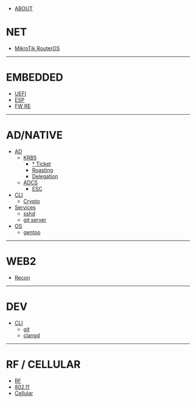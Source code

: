 - [ABOUT](About.md)

# NET
- [MikroTik RouterOS](net/mt-ros.md)

---

# EMBEDDED
- [UEFI](es/uefi.md)
- [ESP](es/esp.md)
- [FW RE](es/fw_re.md)

---

# AD/NATIVE
- [AD]()
    - [KRB5]()
        - [* Ticket](infra/ad/krb5/tickets.md)
        - [Roasting](infra/ad/krb5/roasting.md)
        - [Delegation](infra/ad/krb5/delegation.md)
    - [ADCS]()
        - [ESC](infra/ad/adcs/escs.md)
- [CLI]()
    - [Crypto](infra/cli/crypto.md)
- [Services]()
    - [sshd](infra/services/sshd.md)
    - [git server](infra/services/git-srv.md)
- [OS]()
    - [gentoo](infra/os/gentoo.md)
---

# WEB2
- [Recon](web2/recon/utils.md)

---

# DEV

- [CLI]()
    - [git](dev/dev/cli/git.md)
    - [clangd](dev/dev/cli/clangd.md)

---

# RF / CELLULAR

- [RF](rf/rf.md)
- [802.11](rf/80211.md)
- [Cellular](rf/cellular.md)
